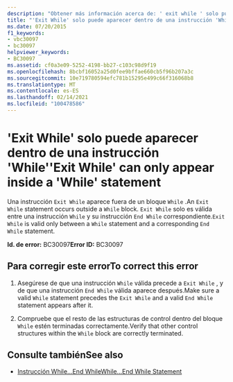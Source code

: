 ```yaml
---
description: "Obtener más información acerca de: ' exit while ' solo puede aparecer dentro de una instrucción ' while '"
title: "'Exit While' solo puede aparecer dentro de una instrucción 'While'"
ms.date: 07/20/2015
f1_keywords:
- vbc30097
- bc30097
helpviewer_keywords:
- BC30097
ms.assetid: cf0a3e09-5252-4198-bb27-c103c98d9f19
ms.openlocfilehash: 8bcbf16052a25d0fee9bffae660cb5f96b207a3c
ms.sourcegitcommit: 10e719780594efc781b15295e499c66f316068b8
ms.translationtype: MT
ms.contentlocale: es-ES
ms.lasthandoff: 02/14/2021
ms.locfileid: "100478586"
---
```

# <a name="exit-while-can-only-appear-inside-a-while-statement"></a><span data-ttu-id="b652b-103">'Exit While' solo puede aparecer dentro de una instrucción 'While'</span><span class="sxs-lookup"><span data-stu-id="b652b-103">'Exit While' can only appear inside a 'While' statement</span></span>

<span data-ttu-id="b652b-104">Una instrucción `Exit While` aparece fuera de un bloque `While` .</span><span class="sxs-lookup"><span data-stu-id="b652b-104">An `Exit While` statement occurs outside a `While` block.</span></span> <span data-ttu-id="b652b-105">`Exit While` solo es válida entre una instrucción `While` y su instrucción `End While` correspondiente.</span><span class="sxs-lookup"><span data-stu-id="b652b-105">`Exit While` is valid only between a `While` statement and a corresponding `End While` statement.</span></span>  
  
 <span data-ttu-id="b652b-106">**Id. de error:** BC30097</span><span class="sxs-lookup"><span data-stu-id="b652b-106">**Error ID:** BC30097</span></span>  
  
## <a name="to-correct-this-error"></a><span data-ttu-id="b652b-107">Para corregir este error</span><span class="sxs-lookup"><span data-stu-id="b652b-107">To correct this error</span></span>  
  
1. <span data-ttu-id="b652b-108">Asegúrese de que una instrucción `While` válida precede a `Exit While` , y de que una instrucción `End While` válida aparece después.</span><span class="sxs-lookup"><span data-stu-id="b652b-108">Make sure a valid `While` statement precedes the `Exit While` and a valid `End While` statement appears after it.</span></span>  
  
2. <span data-ttu-id="b652b-109">Compruebe que el resto de las estructuras de control dentro del bloque `While` estén terminadas correctamente.</span><span class="sxs-lookup"><span data-stu-id="b652b-109">Verify that other control structures within the `While` block are correctly terminated.</span></span>  
  
## <a name="see-also"></a><span data-ttu-id="b652b-110">Consulte también</span><span class="sxs-lookup"><span data-stu-id="b652b-110">See also</span></span>

- [<span data-ttu-id="b652b-111">Instrucción While...End While</span><span class="sxs-lookup"><span data-stu-id="b652b-111">While...End While Statement</span></span>](../language-reference/statements/while-end-while-statement.md)
